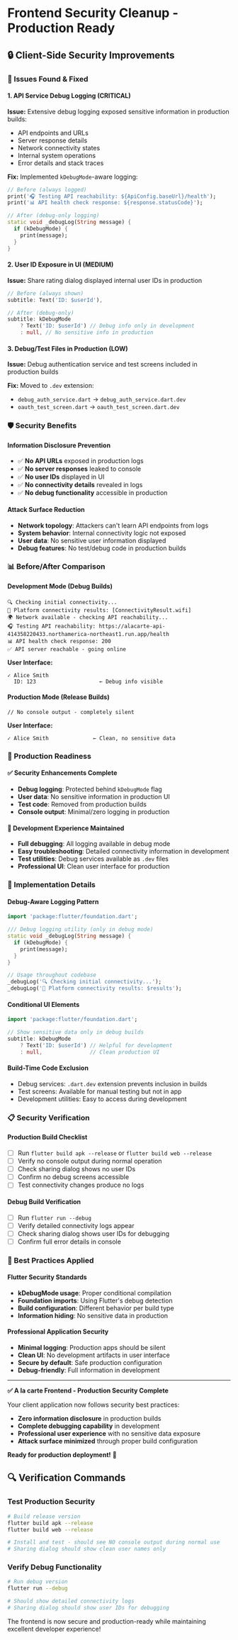 # Frontend Security Cleanup - Production Ready

## 🔒 Client-Side Security Improvements

### **📱 Issues Found & Fixed**

#### **1. API Service Debug Logging (CRITICAL)**
**Issue:** Extensive debug logging exposed sensitive information in production builds:
- API endpoints and URLs
- Server response details
- Network connectivity states  
- Internal system operations
- Error details and stack traces

**Fix:** Implemented `kDebugMode`-aware logging:
```dart
// Before (always logged)
print('🎧 Testing API reachability: ${ApiConfig.baseUrl}/health');
print('📊 API health check response: ${response.statusCode}');

// After (debug-only logging)
static void _debugLog(String message) {
  if (kDebugMode) {
    print(message);
  }
}
```

#### **2. User ID Exposure in UI (MEDIUM)**
**Issue:** Share rating dialog displayed internal user IDs in production
```dart
// Before (always shown)
subtitle: Text('ID: $userId'),

// After (debug-only)
subtitle: kDebugMode 
    ? Text('ID: $userId') // Debug info only in development
    : null, // No sensitive info in production
```

#### **3. Debug/Test Files in Production (LOW)**
**Issue:** Debug authentication service and test screens included in production builds

**Fix:** Moved to `.dev` extension:
- `debug_auth_service.dart` → `debug_auth_service.dart.dev`
- `oauth_test_screen.dart` → `oauth_test_screen.dart.dev`

### **🛡️ Security Benefits**

#### **Information Disclosure Prevention**
- ✅ **No API URLs** exposed in production logs
- ✅ **No server responses** leaked to console
- ✅ **No user IDs** displayed in UI
- ✅ **No connectivity details** revealed in logs
- ✅ **No debug functionality** accessible in production

#### **Attack Surface Reduction**
- **Network topology**: Attackers can't learn API endpoints from logs
- **System behavior**: Internal connectivity logic not exposed
- **User data**: No sensitive user information displayed
- **Debug features**: No test/debug code in production builds

### **📊 Before/After Comparison**

#### **Development Mode (Debug Builds)**
```
🔍 Checking initial connectivity...
📱 Platform connectivity results: [ConnectivityResult.wifi]
🌍 Network available - checking API reachability...
🎧 Testing API reachability: https://alacarte-api-414358220433.northamerica-northeast1.run.app/health
📊 API health check response: 200
✅ API server reachable - going online
```

**User Interface:**
```
✓ Alice Smith
  ID: 123                    ← Debug info visible
```

#### **Production Mode (Release Builds)**
```
// No console output - completely silent
```

**User Interface:**
```
✓ Alice Smith              ← Clean, no sensitive data
```

### **🚀 Production Readiness**

#### **✅ Security Enhancements Complete**
- **Debug logging**: Protected behind `kDebugMode` flag
- **User data**: No sensitive information in production UI
- **Test code**: Removed from production builds
- **Console output**: Minimal/zero logging in production

#### **🔧 Development Experience Maintained**
- **Full debugging**: All logging available in debug mode
- **Easy troubleshooting**: Detailed connectivity information in development
- **Test utilities**: Debug services available as `.dev` files
- **Professional UI**: Clean user interface for production

### **🎯 Implementation Details**

#### **Debug-Aware Logging Pattern**
```dart
import 'package:flutter/foundation.dart';

/// Debug logging utility (only in debug mode)
static void _debugLog(String message) {
  if (kDebugMode) {
    print(message);
  }
}

// Usage throughout codebase
_debugLog('🔍 Checking initial connectivity...');
_debugLog('📱 Platform connectivity results: $results');
```

#### **Conditional UI Elements**
```dart
import 'package:flutter/foundation.dart';

// Show sensitive data only in debug builds
subtitle: kDebugMode 
    ? Text('ID: $userId') // Helpful for development
    : null,               // Clean production UI
```

#### **Build-Time Code Exclusion**
- Debug services: `.dart.dev` extension prevents inclusion in builds
- Test screens: Available for manual testing but not in app
- Development utilities: Easy to access during development

### **📋 Security Verification**

#### **Production Build Checklist**
- [ ] Run `flutter build apk --release` or `flutter build web --release`
- [ ] Verify no console output during normal operation
- [ ] Check sharing dialog shows no user IDs
- [ ] Confirm no debug screens accessible
- [ ] Test connectivity changes produce no logs

#### **Debug Build Verification**
- [ ] Run `flutter run --debug`
- [ ] Verify detailed connectivity logs appear
- [ ] Check sharing dialog shows user IDs for debugging
- [ ] Confirm full error details in console

### **🌟 Best Practices Applied**

#### **Flutter Security Standards**
- **kDebugMode usage**: Proper conditional compilation
- **Foundation imports**: Using Flutter's debug detection
- **Build configuration**: Different behavior per build type
- **Information hiding**: No sensitive data in production

#### **Professional Application Security**
- **Minimal logging**: Production apps should be silent
- **Clean UI**: No development artifacts in user interface
- **Secure by default**: Safe production configuration
- **Debug-friendly**: Full information in development

---

**✅ A la carte Frontend - Production Security Complete**

Your client application now follows security best practices:
- **Zero information disclosure** in production builds
- **Complete debugging capability** in development
- **Professional user experience** with no sensitive data exposure
- **Attack surface minimized** through proper build configuration

**Ready for production deployment!** 🚀

## 🔍 Verification Commands

### Test Production Security
```bash
# Build release version
flutter build apk --release
flutter build web --release

# Install and test - should see NO console output during normal use
# Sharing dialog should show clean user names only
```

### Verify Debug Functionality  
```bash
# Run debug version
flutter run --debug

# Should show detailed connectivity logs
# Sharing dialog should show user IDs for debugging
```

The frontend is now secure and production-ready while maintaining excellent developer experience!
